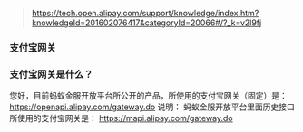 



> https://tech.open.alipay.com/support/knowledge/index.htm?knowledgeId=201602076417&categoryId=20066#/?_k=v2l9fj



### 支付宝网关

### 支付宝网关是什么？

您好，目前蚂蚁金服开放平台所公开的产品，所使用的支付宝网关（固定）是： https://openapi.alipay.com/gateway.do 
说明： 蚂蚁金服开放平台里面历史接口所使用的支付宝网关是： https://mapi.alipay.com/gateway.do